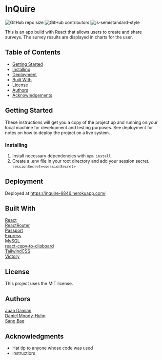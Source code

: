 # InQuire
![GitHub repo size](https://img.shields.io/github/repo-size/damianjuan/Inquire) ![GitHub contributors](https://img.shields.io/github/contributors/damianjuan/InQuire) ![js-semistandard-style](https://img.shields.io/badge/code%20style-semistandard-brightgreen.svg)

This is an app build with React that allows users to create and share surveys. The survey results are displayed in charts for the user.

## Table of Contents
- [Getting Started](#getting-started)
- [Installing](#installing)
- [Deployment](#deployment)
- [Built With](#built-with)
- [License](#license)
- [Authors](#authors)
- [Acknowledgements](#acknowledgments)

## Getting Started

These instructions will get you a copy of the project up and running on
your local machine for development and testing purposes. See deployment
for notes on how to deploy the project on a live system.

### Installing

1. Install necessary dependencies with ```npm install```
2. Create a .env file in your root directory and add your session secret.
```sessionSecret=<sessionSecret>```

## Deployment

Deployed at https://inquire-6846.herokuapp.com/

## Built With

  [React](https://reactjs.org/)  
  [ReactRouter](https://reactrouter.com/)  
  [Passport](http://www.passportjs.org/)  
  [Express](http://expressjs.com/)  
  [MySQL](https://www.mysql.com/)  
  [react-copy-to-clipboard](https://github.com/nkbt/react-copy-to-clipboard)  
  [TailwindCSS](https://tailwindcss.com/)  
  [Victory](https://formidable.com/open-source/victory/) 

## License
This project uses the MIT license. 

## Authors
[Juan Damian](https://github.com/damianjuan)  
[Daniel Moody-Huhn](https://github.com/HuhnDaniel)  
[Sang Bae](https://github.com/sw2bae)

## Acknowledgments

  - Hat tip to anyone whose code was used
  - Instructiors

